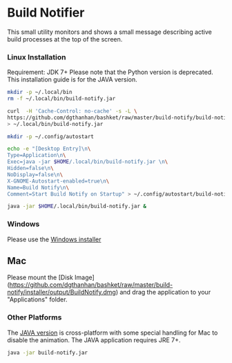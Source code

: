 # Build Notifier

This small utility monitors and shows a small message describing active build processes at the top of the screen.

### Linux Installation
Requirement: JDK 7+
Please note that the Python version is deprecated. This installation guide is for the JAVA version.

```sh
mkdir -p ~/.local/bin
rm -f ~/.local/bin/build-notify.jar

curl  -H 'Cache-Control: no-cache' -s -L \
https://github.com/dgthanhan/bashket/raw/master/build-notify/build-notify.jar \
> ~/.local/bin/build-notify.jar

mkdir -p ~/.config/autostart

echo -e "[Desktop Entry]\n\
Type=Application\n\
Exec=java -jar $HOME/.local/bin/build-notify.jar \n\
Hidden=false\n\
NoDisplay=false\n\
X-GNOME-Autostart-enabled=true\n\
Name=Build Notify\n\
Comment=Start Build Notify on Startup" > ~/.config/autostart/build-notify.desktop

java -jar $HOME/.local/bin/build-notify.jar &
```

### Windows

Please use the [Windows installer](https://github.com/dgthanhan/bashket/raw/master/build-notify/installer/output/notifier-1.0.exe)

## Mac

Please mount the [Disk Image] (https://github.com/dgthanhan/bashket/raw/master/build-notify/installer/output/BuildNotify.dmg) and drag the application to your "Applications" folder.

### Other Platforms

The [JAVA version](https://github.com/dgthanhan/bashket/raw/master/build-notify/build-notify.jar) is cross-platform with some special handling for Mac to disable the animation. The JAVA application requires JRE 7+.

```sh
java -jar build-notify.jar
```
